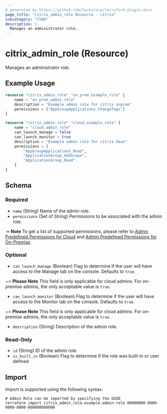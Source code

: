 ```yaml
---
# generated by https://github.com/hashicorp/terraform-plugin-docs
page_title: "citrix_admin_role Resource - citrix"
subcategory: "CVAD"
description: |-
  Manages an administrator role.
---
```


# citrix_admin_role (Resource)

Manages an administrator role.

## Example Usage

```terraform
resource "citrix_admin_role" "on_prem_example_role" {
    name = "on_prem_admin_role"
    description = "Example admin role for citrix onprem"
    permissions = ["AppGroupApplications_ChangeTags"] 
}

resource "citrix_admin_role" "cloud_example_role" {
    name = "cloud_admin_role"
    can_launch_manage = false
    can_launch_monitor = true
    description = "Example admin role for citrix daas"
    permissions = [
        "AppGroupApplications_Read", 
        "ApplicationGroup_AddScope", 
        "ApplicationGroup_Read"
    ]
}
```

<!-- schema generated by tfplugindocs -->
## Schema

### Required

- `name` (String) Name of the admin role.
- `permissions` (Set of String) Permissions to be associated with the admin role. 

-> **Note** To get a list of supported permissions, please refer to [Admin Predefined Permissions for Cloud](https://developer-docs.citrix.com/en-us/citrix-daas-service-apis/citrix-daas-rest-apis/apis/#/Admin-APIs/Admin-GetPredefinedPermissions) and [Admin Predefined Permissions for On-Premise](https://developer-docs.citrix.com/en-us/citrix-virtual-apps-desktops/citrix-cvad-rest-apis/apis/#/Admin-APIs/Admin-GetPredefinedPermissions).

### Optional

- `can_launch_manage` (Boolean) Flag to determine if the user will have access to the Manage tab on the console. Defaults to `true`. 

~> **Please Note** This field is only applicable for cloud admins. For on-premise admins, the only acceptable value is `true`.
- `can_launch_monitor` (Boolean) Flag to determine if the user will have access to the Monitor tab on the console. Defaults to `true`. 

~> **Please Note** This field is only applicable for cloud admins. For on-premise admins, the only acceptable value is `true`.
- `description` (String) Description of the admin role.

### Read-Only

- `id` (String) ID of the admin role.
- `is_built_in` (Boolean) Flag to determine if the role was built-in or user defined

## Import

Import is supported using the following syntax:

```shell
# Admin Role can be imported by specifying the GUID
terraform import citrix_admin_role.example-admin-role 00000000-0000-0000-0000-000000000000
```
